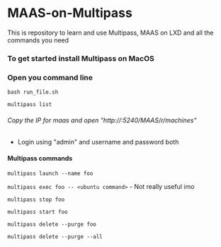 # MAAS-on-Multipass
This is repository to learn and use Multipass, MAAS on LXD and all the commands you need

### To get started install Multipass on MacOS

### Open you command line 

```bash run_file.sh```

```multipass list```

###### Copy the IP for maas and open "http://<IP>:5240/MAAS/r/machines"

- Login using "admin" and username and password both

#### Multipass commands

```multipass launch --name foo```

```multipass exec foo -- <ubuntu command>``` - Not really useful imo

```multipass stop foo```

```multipass start foo```

```multipass delete --purge foo```

```multipass delete --purge --all```
